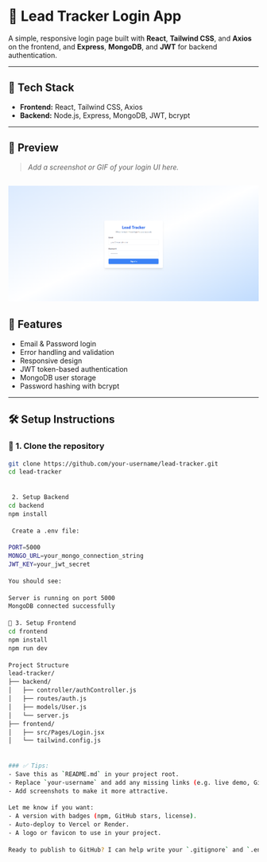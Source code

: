 # 🚀 Lead Tracker Login App

A simple, responsive login page built with **React**, **Tailwind CSS**, and **Axios** on the frontend, and **Express**, **MongoDB**, and **JWT** for backend authentication.

---

## 🧰 Tech Stack

- **Frontend:** React, Tailwind CSS, Axios
- **Backend:** Node.js, Express, MongoDB, JWT, bcrypt

---

## 📸 Preview

> _Add a screenshot or GIF of your login UI here._

![Login Screenshot](./leadTrack/Screenshot%202025-09-29%20174803.png)
---

## 🧩 Features

- Email & Password login
- Error handling and validation
- Responsive design
- JWT token-based authentication
- MongoDB user storage
- Password hashing with bcrypt

---

## 🛠️ Setup Instructions

### 🔹 1. Clone the repository

```bash
git clone https://github.com/your-username/lead-tracker.git
cd lead-tracker


 2. Setup Backend
cd backend
npm install

 Create a .env file:

PORT=5000
MONGO_URL=your_mongo_connection_string
JWT_KEY=your_jwt_secret

You should see:

Server is running on port 5000
MongoDB connected successfully

🔹 3. Setup Frontend
cd frontend
npm install
npm run dev

Project Structure
lead-tracker/
├── backend/
│   ├── controller/authController.js
│   ├── routes/auth.js
│   ├── models/User.js
│   └── server.js
├── frontend/
│   ├── src/Pages/Login.jsx
│   └── tailwind.config.js


### ✅ Tips:
- Save this as `README.md` in your project root.
- Replace `your-username` and add any missing links (e.g. live demo, GitHub).
- Add screenshots to make it more attractive.

Let me know if you want:
- A version with badges (npm, GitHub stars, license).
- Auto-deploy to Vercel or Render.
- A logo or favicon to use in your project.

Ready to publish to GitHub? I can help write your `.gitignore` and `.env.example` too.





